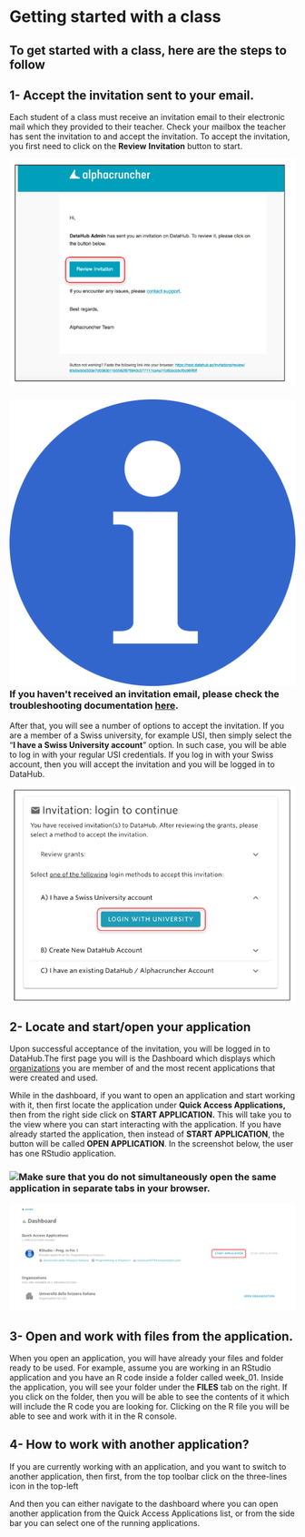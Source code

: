 # Getting started with a class

## **To get started with a class, here are the steps to follow**

## 1- **Accept the invitation sent to your email.**

Each student of a class must receive an invitation email to their electronic mail which they provided to their teacher. Check your mailbox the teacher has sent the invitation to and accept the invitation. To accept the invitation, you first need to click on the **Review** **Invitation** button to start.

![](../.gitbook/assets/screen-shot-2019-09-20-at-3.49.10-pm-2.png)

### ![](../.gitbook/assets/info_simple.svg.png)**If you haven't received an invitation email, please check the troubleshooting documentation** [**here**](../troubleshooting/login-issues/i-havent-received-an-invitation-email.md)**.**

After that, you will see a number of options to accept the invitation. If you are a member of a Swiss university, for example USI, then simply select the “**I have a Swiss University account**” option. In such case, you will be able to log in with your regular USI credentials. If you log in with your Swiss account, then you will accept the invitation and you will be logged in to DataHub. 

![](../.gitbook/assets/screen-shot-2019-09-20-at-3.54.27-pm-2.png)

## 2- Locate and start/open your application

Upon successful acceptance of the invitation, you will be logged in to DataHub.The first page you will is the Dashboard which displays which [organizations](../data-organization/organizations.md) you are member of and the most recent applications that were created and used.  
  
While in the dashboard, if you want to open an application and start working with it, then first locate the application under **Quick Access Applications,** then from the right side click on **START APPLICATION.** This will take you to the view where you can start interacting with the application. If you have already started the application, then instead of **START APPLICATION**, the button will be called **OPEN APPLICATION**. In the screenshot below, the user has one RStudio application.

### ![](https://firebasestorage.googleapis.com/v0/b/gitbook-28427.appspot.com/o/assets%2F-LihBjXi93rsUENhHsab%2F-Lp3NGFCrRoUpqQTtdaw%2F-Lp3OSAbBBFjJ-9cs0Dz%2FInfo_Simple.svg.png?alt=media&token=b86c3ad7-3529-462f-b35e-3f150fc95b01)**Make sure that you do not simultaneously open the same application in separate tabs in your browser.**

![](../.gitbook/assets/screen-shot-2019-09-20-at-4.11.31-pm-2.png)

## ​3- Open and work with files from the application.

When you open an application, you will have already your files and folder ready to be used. For example, assume you are working in an RStudio application and you have an R code inside a folder called week\_01.  Inside the application, you will see your folder under the **FILES** tab on the right. If you click on the folder, then you will be able to see the contents of it which will include the R code you are looking for. Clicking on the R file you will be able to see and work with it in the R console.

## 4- How to work with another application?

If you are currently working with an application, and you want to switch to another application, then first, from the top toolbar click on the three-lines icon in the top-left

And then you can either navigate to the dashboard where you can open another application from the Quick Access Applications list, or from the side bar you can select one of the running applications.













